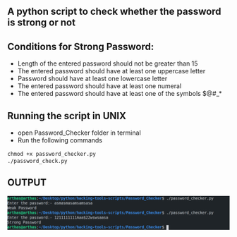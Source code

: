 ## A python script to check whether the password is strong or not

## Conditions for Strong Password:

- Length of the entered password should not be greater than 15
- The entered password should have at least one uppercase letter
- Password should have at least one lowercase letter
- The entered password should have at least one numeral
- The entered password should have at least one of the symbols $@#_*

## Running the script in UNIX
- open Password_Checker folder in terminal
- Run the following commands

```
chmod +x password_checker.py
./password_check.py

```
## OUTPUT
![Image](output_password_checker.png)



```



